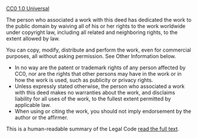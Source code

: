 [CC0 1.0 Universal](https://creativecommons.org/publicdomain/zero/1.0/)

The person who associated a work with this deed has dedicated the work to 
the public domain by waiving all of his or her rights to the work worldwide 
under copyright law, including all related and neighboring rights, to the 
extent allowed by law.

You can copy, modify, distribute and perform the work, even for commercial 
purposes, all without asking permission. See Other Information below.

* In no way are the patent or trademark rights of any person affected 
by CC0, nor are the rights that other persons may have in the work or in 
how the work is used, such as publicity or privacy rights.
* Unless expressly stated otherwise, the person who associated a work with
this deed makes no warranties about the work, and disclaims liability for
all uses of the work, to the fullest extent permitted by applicable law.
* When using or citing the work, you should not imply endorsement by the 
author or the affirmer.

This is a human-readable summary of the Legal Code [read the full text](https://creativecommons.org/publicdomain/zero/1.0/legalcode).

